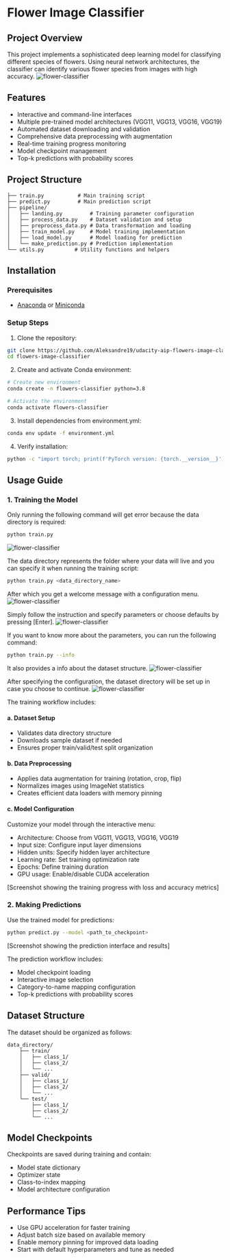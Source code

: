 # Flower Image Classifier

## Project Overview
This project implements a sophisticated deep learning model for classifying different species of flowers. Using neural network architectures, the classifier can identify various flower species from images with high accuracy.
![flower-classifier](screenshots/flowers_banner.webp)

## Features
- Interactive and command-line interfaces
- Multiple pre-trained model architectures (VGG11, VGG13, VGG16, VGG19)
- Automated dataset downloading and validation
- Comprehensive data preprocessing with augmentation
- Real-time training progress monitoring
- Model checkpoint management
- Top-k predictions with probability scores

## Project Structure
```
├── train.py           # Main training script
├── predict.py         # Main prediction script
├── pipeline/
│   ├── landing.py         # Training parameter configuration
│   ├── process_data.py    # Dataset validation and setup
│   ├── preprocess_data.py # Data transformation and loading
│   ├── train_model.py     # Model training implementation
│   ├── load_model.py      # Model loading for prediction
│   └── make_prediction.py # Prediction implementation
└── utils.py          # Utility functions and helpers
```

## Installation

### Prerequisites
- [Anaconda](https://www.anaconda.com/products/distribution) or [Miniconda](https://docs.conda.io/en/latest/miniconda.html)

### Setup Steps
1. Clone the repository:
```bash
git clone https://github.com/Aleksandre19/udacity-aip-flowers-image-classifier.git
cd flowers-image-classifier
```

2. Create and activate Conda environment:
```bash
# Create new environment
conda create -n flowers-classifier python=3.8

# Activate the environment
conda activate flowers-classifier
```

3. Install dependencies from environment.yml:
```bash
conda env update -f environment.yml
```

4. Verify installation:
```bash
python -c "import torch; print(f'PyTorch version: {torch.__version__}')"
```

## Usage Guide

### 1. Training the Model
Only running the following command will get error because the data directory is required:
```bash
python train.py
```
![flower-classifier](screenshots/train_error.webp)

The data directory represents the folder where your data will live and you can specify it when running the training script:
```bash
python train.py <data_directory_name>
```
After which you get a welcome message with a configuration menu.
![flower-classifier](screenshots/welcome_message.webp)

Simply follow the instruction and specify parameters or choose defaults by pressing [Enter].
![flower-classifier](screenshots/configuration_menu.webp)

If you want to know more about the parameters, you can run the following command:
```bash
python train.py --info
```
It also provides a info about the dataset structure.
![flower-classifier](screenshots/parameters_info.webp)

After specifying the configuration, the dataset directory will be set up in case you choose to continue.
![flower-classifier](screenshots/data_directory.webp)

The training workflow includes:

#### a. Dataset Setup
- Validates data directory structure
- Downloads sample dataset if needed
- Ensures proper train/valid/test split organization

#### b. Data Preprocessing
- Applies data augmentation for training (rotation, crop, flip)
- Normalizes images using ImageNet statistics
- Creates efficient data loaders with memory pinning

#### c. Model Configuration
Customize your model through the interactive menu:
- Architecture: Choose from VGG11, VGG13, VGG16, VGG19
- Input size: Configure input layer dimensions
- Hidden units: Specify hidden layer architecture
- Learning rate: Set training optimization rate
- Epochs: Define training duration
- GPU usage: Enable/disable CUDA acceleration

<screenshot>
[Screenshot showing the training progress with loss and accuracy metrics]

### 2. Making Predictions
Use the trained model for predictions:
```bash
python predict.py --model <path_to_checkpoint>
```

<screenshot>
[Screenshot showing the prediction interface and results]

The prediction workflow includes:
- Model checkpoint loading
- Interactive image selection
- Category-to-name mapping configuration
- Top-k predictions with probability scores

## Dataset Structure
The dataset should be organized as follows:
```
data_directory/
    ├── train/
    │   ├── class_1/
    │   ├── class_2/
    │   └── ...
    ├── valid/
    │   ├── class_1/
    │   ├── class_2/
    │   └── ...
    └── test/
        ├── class_1/
        ├── class_2/
        └── ...
```

## Model Checkpoints
Checkpoints are saved during training and contain:
- Model state dictionary
- Optimizer state
- Class-to-index mapping
- Model architecture configuration

## Performance Tips
- Use GPU acceleration for faster training
- Adjust batch size based on available memory
- Enable memory pinning for improved data loading
- Start with default hyperparameters and tune as needed
